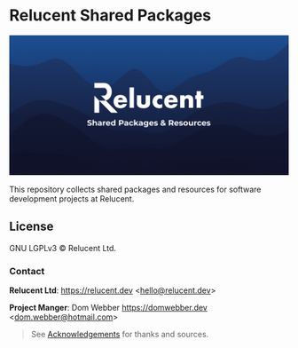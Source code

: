 # Relucent Shared Packages

![Relucent Shared Packages & Resources Cover Image](cover.png)

This repository collects shared packages and resources for software development
projects at Relucent.

## License

GNU LGPLv3 &copy; Relucent Ltd.

### Contact

**Relucent Ltd**: <https://relucent.dev> <<hello@relucent.dev>>

**Project Manger**: Dom Webber <https://domwebber.dev> <<dom.webber@hotmail.com>>

> See [Acknowledgements](ACKNOWLEDGEMENTS.md) for thanks and sources.
